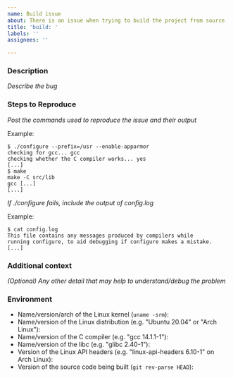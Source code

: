 ```yaml
---
name: Build issue
about: There is an issue when trying to build the project from source
title: 'build: '
labels: ''
assignees: ''

---
```


<!--
See the following links for help with formatting:

https://guides.github.com/features/mastering-markdown/
https://docs.github.com/en/github/writing-on-github/getting-started-with-writing-and-formatting-on-github/basic-writing-and-formatting-syntax
-->

### Description

_Describe the bug_

### Steps to Reproduce

<!--
Note: If the output is too long to embed it into the comment, you can post it
in a gist at <https://gist.github.com/> and link it here or upload the build
log as a file.

Note: Make sure to include the exact command-line used for all commands and to
include the full output of ./configure.

Feel free to include only the errors in the make output if they are
self-explanatory (for example, with `make >/dev/null`).
-->

_Post the commands used to reproduce the issue and their output_

Example:

```console
$ ./configure --prefix=/usr --enable-apparmor
checking for gcc... gcc
checking whether the C compiler works... yes
[...]
$ make
make -C src/lib
gcc [...]
[...]
```

_If ./configure fails, include the output of config.log_

Example:

```console
$ cat config.log
This file contains any messages produced by compilers while
running configure, to aid debugging if configure makes a mistake.
[...]
```

### Additional context

_(Optional) Any other detail that may help to understand/debug the problem_

### Environment

- Name/version/arch of the Linux kernel (`uname -srm`):
- Name/version of the Linux distribution (e.g. "Ubuntu 20.04" or "Arch Linux"):
- Name/version of the C compiler (e.g. "gcc 14.1.1-1"):
- Name/version of the libc (e.g. "glibc 2.40-1"):
- Version of the Linux API headers (e.g. "linux-api-headers 6.10-1" on Arch Linux):
- Version of the source code being built (`git rev-parse HEAD`):
